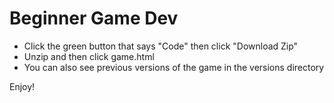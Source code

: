# Beginner Game Dev

- Click the green button that says "Code" then click "Download Zip"
- Unzip and then click game.html
- You can also see previous versions of the game in the versions directory

Enjoy!
